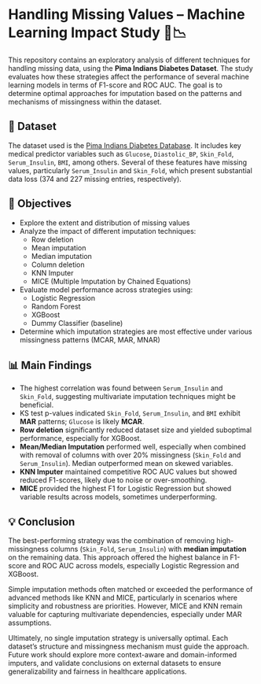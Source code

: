 # Handling Missing Values – Machine Learning Impact Study 🤖📉

This repository contains an exploratory analysis of different techniques for handling missing data, using the **Pima Indians Diabetes Dataset**. The study evaluates how these strategies affect the performance of several machine learning models in terms of F1-score and ROC AUC. The goal is to determine optimal approaches for imputation based on the patterns and mechanisms of missingness within the dataset.

## 📁 Dataset

The dataset used is the [Pima Indians Diabetes Database](https://www.kaggle.com/datasets/uciml/pima-indians-diabetes-database). It includes key medical predictor variables such as `Glucose`, `Diastolic_BP`, `Skin_Fold`, `Serum_Insulin`, `BMI`, among others. Several of these features have missing values, particularly `Serum_Insulin` and `Skin_Fold`, which present substantial data loss (374 and 227 missing entries, respectively).

## 📌 Objectives

- Explore the extent and distribution of missing values
- Analyze the impact of different imputation techniques:
  - Row deletion
  - Mean imputation
  - Median imputation
  - Column deletion
  - KNN Imputer
  - MICE (Multiple Imputation by Chained Equations)
- Evaluate model performance across strategies using:
  - Logistic Regression
  - Random Forest
  - XGBoost
  - Dummy Classifier (baseline)
- Determine which imputation strategies are most effective under various missingness patterns (MCAR, MAR, MNAR)

## 📊 Main Findings

- The highest correlation was found between `Serum_Insulin` and `Skin_Fold`, suggesting multivariate imputation techniques might be beneficial.
- KS test p-values indicated `Skin_Fold`, `Serum_Insulin`, and `BMI` exhibit **MAR** patterns; `Glucose` is likely **MCAR**.
- **Row deletion** significantly reduced dataset size and yielded suboptimal performance, especially for XGBoost.
- **Mean/Median Imputation** performed well, especially when combined with removal of columns with over 20% missingness (`Skin_Fold` and `Serum_Insulin`). Median outperformed mean on skewed variables.
- **KNN Imputer** maintained competitive ROC AUC values but showed reduced F1-scores, likely due to noise or over-smoothing.
- **MICE** provided the highest F1 for Logistic Regression but showed variable results across models, sometimes underperforming.

## 💡 Conclusion

The best-performing strategy was the combination of removing high-missingness columns (`Skin_Fold`, `Serum_Insulin`) with **median imputation** on the remaining data. This approach offered the highest balance in F1-score and ROC AUC across models, especially Logistic Regression and XGBoost.

Simple imputation methods often matched or exceeded the performance of advanced methods like KNN and MICE, particularly in scenarios where simplicity and robustness are priorities. However, MICE and KNN remain valuable for capturing multivariate dependencies, especially under MAR assumptions.

Ultimately, no single imputation strategy is universally optimal. Each dataset’s structure and missingness mechanism must guide the approach. Future work should explore more context-aware and domain-informed imputers, and validate conclusions on external datasets to ensure generalizability and fairness in healthcare applications.
